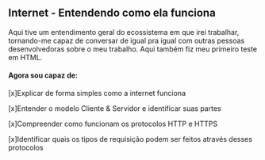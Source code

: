## Internet - Entendendo como ela funciona

Aqui tive um entendimento geral do ecossistema em que irei trabalhar, tornando-me capaz de conversar de igual pra igual com outras pessoas desenvolvedoras sobre o meu trabalho.
Aqui também fiz meu primeiro teste em HTML.

#### Agora sou capaz de:

[x]Explicar de forma simples como a internet funciona

[x]Entender o modelo Cliente & Servidor e identificar suas partes

[x]Compreender como funcionam os protocolos HTTP e HTTPS

[x]Identificar quais os tipos de requisição podem ser feitos através desses protocolos
